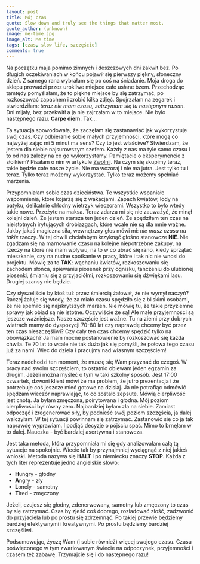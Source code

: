 ```yaml
---
layout: post
title: Mój czas
quote: Slow down and truly see the things that matter most.
quote_author: (unknown)
image: me-time.jpg
image_alt: Me time
tags: [czas, slow life, szczęście]
comments: true
---
```


Na początku maja pomimo zimnych i deszczowych dni zakwit bez. Po długich oczekiwaniach w końcu pojawił się pierwszy piękny, słoneczny dzień. Z samego rana wybrałam się po coś na śniadanie. Moja droga do sklepu prowadzi przez urokliwe miejsce całe usłane bzem. Przechodząc tamtędy pomyślałam, że to piękne miejsce by się zatrzymać, po rozkoszować zapachem i zrobić kilka zdjęć.  Spojrzałam na zegarek i stwierdziłam: _teraz nie mam czasu, zatrzymam się tu następnym razem_. Dni mijały, bez przekwitł a ja nie zajrzałam w to miejsce. Nie było następnego razu. **Carpe diem.** Tak...

Ta sytuacja spowodowała, że zaczęłam się zastanawiać jak wykorzystuje swój czas. Czy odbieranie sobie małych przyjemności, które mogą co najwyżej zając mi 5 minut ma sens? Czy to jest właściwe? Stwierdzam, że jestem dla siebie najsurowszym szefem. Każdy z nas ma tyle samo czasu i to od nas zależy na co go wykorzystamy. Pamiętacie o eksperymencie z słoikiem? Pisałam o nim w artykule [Zwolnij](http://bemore.womanonrails.com/2017/04/23/slow-down.html). Na czym się skupimy teraz, takie będzie całe nasze życie. Nie ma wczoraj i nie ma jutra. Jest tylko tu i teraz. Tylko teraz możemy wykorzystać. Tylko teraz możemy spełniać marzenia.

Przypomniałam sobie czas dzieciństwa. Te wszystkie wspaniałe wspomnienia, które kojarzą się z wakacjami. Zapach kwiatów, lody na patyku, delikatnie chłodny wietrzyk wieczorami. Wszystko to było wtedy takie nowe. Przeżyte na maksa. Teraz zdarza mi się nie zauważyć, że minął kolejni dzień. Że jestem starsza ten jeden dzień. Że spędziłam ten czas na nieistotnych irytujących drobiazgach, które wcale nie są dla mnie ważne. Jakby jakaś magiczna siła, wewnętrzny głos mówi mi: _nie masz czasu na takie rzeczy_. W tej chwili chciałabym krzyknąć głośno stanowcze **NIE**. Nie zgadzam się na marnowanie czasu na kolejne niepotrzebne zakupy, na rzeczy na które nie mam wpływu, na to w co ubrać się rano, kiedy sprzątać mieszkanie, czy na nudne spotkanie w pracy, które i tak nic nie wnosi do projektu. Mówię za to **TAK**: wąchaniu kwiatów, rozkoszowaniu się zachodem słońca, śpiewaniu piosenek przy ognisku, tańczeniu do ulubionej piosenki, śmianiu się z przyjaciółmi, rozkoszowaniu się dźwiękami lasu. Drugiej szansy nie będzie.

Czy słyszeliście by ktoś tuż przez śmiercią żałował, że nie wymył naczyń? Raczej żałuje się wtedy, że za miało czasu spędziło się z bliskimi osobami, że nie spełniło się najskrytszych marzeń. Nie mówię tu, że takie przyziemne sprawy jak obiad są nie istotne. Oczywiście że są! Ale małe przyjemności są jeszcze ważniejsze. Nasze szczęście jest ważne. Tu na ziemi przy dobrych wiatrach mamy do dyspozycji 70-80 lat czy naprawdę chcemy być przez ten czas nieszczęśliwi? Czy cały ten czas chcemy spędzić tylko na obowiązkach? Ja mam mocne postanowienie by rozkoszować się każda chwila. Te 70 lat to wcale nie tak dużo jak się pomyśli, że połowa tego czasu już za nami. Wiec do dzieła i pracujmy nad własnym szczęściem!

Teraz nadchodzi ten moment, że muszę się Wam przyznać do czegoś. W pracy nad swoim szczęściem, to ostatnio oblewam jeden egzamin za drugim. Jeżeli można myśleć o tym w taki szkolny sposób. Jest 17:00 czwartek, dzwoni klient mówi że ma problem, że jutro prezentacja i że potrzebuje coś jeszcze mieć gotowe na dzisiaj. Ja nie potrafiąc odmówić spędzam wieczór naprawiając, to co zostało zepsute. Mówią cierpliwość jest cnotą. Ja byłam zmęczona, poirytowana i głodna. Mój poziom cierpliwości był równy zero. Najbardziej byłam zła na siebie. Zamiast odpocząć i zregenerować siły, by podnieść swój poziom szczęścia, ja dalej walczyłam. W tej sytuacji powinnam się zatrzymać. Zastanowić się co ja tak naprawdę wyprawiam. I podjąć decyzje o pójściu spać. Mimo to brnęłam w to dalej. Nauczka - być bardziej asertywna i stanowcza.

Jest taka metoda, która przypomniała mi się gdy analizowałam całą tą sytuacje na spokojnie. Wiecie tak by przynajmniej wyciągnąć z niej jakieś wnioski. Metoda nazywa się **HALT** i po niemiecku znaczy **STOP**. Każda z tych liter reprezentuje jedno angielskie słowo:

  - **H**ungry - głodny
  - **A**ngry - zły
  - **L**onely - samotny
  - **T**ired - zmęczony

Jeżeli, czujesz się głodny, zdenerwowany, samotny lub zmęczony to czas by się zatrzymać. Czas by zjeść coś dobrego, rozładować złość, zadzwonić do przyjaciela lub po prostu się zdrzemnąć. Po takiej przewie będziemy bardziej efektywnymi i kreatywnymi. Po prostu będziemy bardziej szczęśliwi.

Podsumowując, życzę Wam (i sobie również) więcej swojego czasu. Czasu poświęconego w tym zwariowanym świecie na odpoczynek, przyjemności i czasem też zabawę. Trzymajcie się i do następnego razu!
